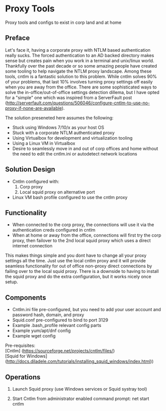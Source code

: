 # Proxy Tools
Proxy tools and configs to exist in corp land and at home

Preface
----------
Let's face it, having a corporate proxy with NTLM based authentication really sucks.
The forced authentication to an AD backed directory makes sense but creates pain when you work in a terminal and unix/linux world.
Thankfully over the past decade or so some amazing people have created some tooling to help navigate the NTLM proxy landscape.
Among these tools, cntlm is a fantastic solution to this problem.  While cntlm solves 90% of your problems, that last 10% involves turning proxy settings off easily when you are away from the office.
There are some sophisticated ways to solve the in-office/out-of-office settings detection dillema, but I have opted for a "simple" one which was inspired from a ServerFault post (http://serverfault.com/questions/506046/configure-cntlm-to-use-no-proxy-if-none-are-available).

The solution preseneted here assumes the following:
* Stuck using Windows 7/10/x as your host OS
* Stuck with a corporate NTLM authenticated proxy
* Using Virtualbox for development and virtualization tooling
* Using a Linux VM in Virtualbox
* Desire to seamlessly move in and out of corp offices and home without the need to edit the cntlm.ini or autodetect network locations

Solution Design
------------------
* Cntlm configured with:
	1. Corp proxy
	2. Local squid proxy on alternative port
* Linux VM bash profile configured to use the cntlm proxy


Functionality
---------------
* When connected to the corp proxy, the connections will use it via the authentication creds configured in cntlm
* When at home or away from the office, connections will first try the corp proxy, then failover to the 2nd local squid proxy which uses a direct internet connection

This makes things simple and you dont have to change all your proxy settings all the time.  Just use the local cntlm proxy and it will provide seamless functionality for out of office non-proxy direct connections
by failing over to the local squid proxy.  There is a downside to having to install the squid proxy and do the extra configuration, but it works nicely once setup.


Components
--------------
* Cntlm.ini file pre-configured, but you need to add your user account and password hash, domain, and proxy
* Squid.conf pre-configured to bind to port 3129
* Example .bash_profile relevant config parts
* Example yum/apt/dnf config
* Example wget config

Pre-requisites:  
[Cntlm] (https://sourceforge.net/projects/cntlm/files/)  
[Squid for Windows] (http://docs.diladele.com/tutorials/installing_squid_windows/index.html))   


Operations
------------
1. Launch Squid proxy (use Windows services or Squid systray tool)

2. Start Cntlm from administrator enabled command prompt:  net start cntlm









